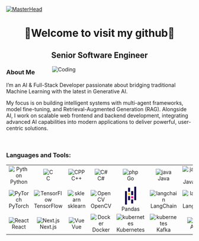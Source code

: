 [![MasterHead](https://visme.co/blog/wp-content/uploads/2019/10/animated-presentation-software-header-wide.gif)](https://github.com/godcodev)
<h1 align="center">👋Welcome to visit my github👋</h1>
<h2 align="center">Senior Software Engineer</h2>
<img align="right" alt="Coding" width="380" src="https://blog.imarticus.org/wp-content/uploads/2020/05/de.gif">

<h3 align="left">About Me</h3>

I’m an AI & Full-Stack Developer passionate about bridging traditional Machine Learning with the latest in Generative
AI.

My focus is on building intelligent systems with multi-agent frameworks, model fine-tuning, and Retrieval-Augmented
Generation (RAG). Alongside AI, I work on scalable web frontend and backend development, integrating advanced AI
capabilities into modern applications to deliver powerful, user-centric solutions.

<br clear="right" />

<h3 align="left">Languages and Tools:</h3>

<div align="center" style="witdh:100%">
    <table align="center">
        <tr>
            <td align="center" width="96">
                <img src="https://skillicons.dev/icons?i=python" alt="Python" width="45" height="45" alt="Python" />
                <br>Python
            </td>
            <td align="center" width="96">
                <img src="https://skillicons.dev/icons?i=c" alt="C" width="45" height="45" alt="C" />
                <br>C
            </td>
            <td align="center" width="96">
                <img src="https://skillicons.dev/icons?i=cpp" alt="CPP" width="45" height="45" alt="C++" />
                <br>C++
            </td>
            <td align="center" width="96">
                <img src="https://skillicons.dev/icons?i=c#" width="45" height="45" alt="C#" />
                <br>C#
            </td>
            <td align="center" width="90">
                <img src="https://skillicons.dev/icons?i=go" width="45" height="45" alt="php" />
                <br>Go
            </td>
            <td align="center" width="90">
                <img src="https://skillicons.dev/icons?i=java" width="45" height="45" alt="java" />
                <br>Java
            </td>
            <td align="center" width="90">
                <img src="https://skillicons.dev/icons?i=javascript" width="45" height="45" alt="javascript" />
                <br>JavaScript
            </td>
            <td align="center" width="90">
                <img src="https://skillicons.dev/icons?i=typescript" width="45" height="45" alt="typescript" />
                <br>TypeScript
            </td>
            <td align="center" width="90">
                <img src="https://skillicons.dev/icons?i=anaconda" width="45" height="45" alt="anaconda" />
                <br>Anaconda
            </td>
        </tr>
        <tr>
            <td align="center" width="96">
                <img src="https://skillicons.dev/icons?i=pytorch" width="48" height="48" alt="PyTorch" />
                <br>PyTorch
            </td>
            <td align="center" width="96">
                <img src="https://skillicons.dev/icons?i=tensorflow" width="48" height="48" alt="TensorFlow" />
                <br>TensorFlow
            </td>
            <td align="center" width="96">
                <img src="https://skillicons.dev/icons?i=sklearn" width="48" height="48" alt="sklearn" />
                <br>sklearn
            </td>
            <td align="center" width="96">
                <img src="https://skillicons.dev/icons?i=opencv" width="48" height="48" alt="OpenCV" />
                <br>OpenCV
            </td>
            <td align="center" width="96">
                <img src="https://raw.githubusercontent.com/devicons/devicon/2ae2a900d2f041da66e950e4d48052658d850630/icons/pandas/pandas-original.svg" width="48" height="48" alt="pandas" />
                <br>Pandas
            </td>
            <td align="center" width="96">
                <img src="https://cdn.prod.website-files.com/65b8cd72835ceeacd4449a53/681b1c8ea1f7435322e41d7f_78fcd12986d8e3be598f36c8bf2af9b9_Frame%2099808.svg" width="48" height="48" alt="langchain" />
                <br>LangChain
            </td>
            <td align="center" width="96">
                <img src="https://cdn.prod.website-files.com/65b8cd72835ceeacd4449a53/681b1dce798a52b2ea8f21de_icons-1.svg" width="48" height="48" alt="langgraph" />
                <br>LangGraph
            </td>
            <td align="center" width="96">
                <img src="https://skillicons.dev/icons?i=fastapi" width="48" height="48" alt="FastAPI" />
                <br>FastAPI
            </td>
            <td align="center" width="96">
                <img src="https://skillicons.dev/icons?i=django" width="48" height="48" alt="django" />
                <br>Django
            </td>
            <td align="center" width="96">
                <img src="https://skillicons.dev/icons?i=flask" width="48" height="48" alt="Flask" />
                <br>Flask
            </td>
        </tr>
        <tr>
            <td align="center" width="96">
                <img src="https://skillicons.dev/icons?i=react" width="48" height="48" alt="React" />
                <br>React
            </td>
            <td align="center" width="96">
                <img src="https://skillicons.dev/icons?i=nextjs" width="48" height="48" alt="Next.js" />
                <br>Next.js
            </td>
            <td align="center" width="96">
                <img src="https://skillicons.dev/icons?i=vue" width="48" height="48" alt="Vue" />
                <br>Vue
            </td>
            <td align="center" width="96">
                <img src="https://skillicons.dev/icons?i=docker" width="48" height="48" alt="Docker" />
                <br>Docker
            </td>
            <td align="center" width="96">
                <img src="https://skillicons.dev/icons?i=kubernetes" width="48" height="48" alt="kubernetes" />
                <br>Kubernetes
            </td>
            <td align="center" width="96">
                <img src="https://skillicons.dev/icons?i=kafka" width="48" height="48" alt="kubernetes" />
                <br>Kafka
            </td>
            <td align="center" width="96">
                <img src="https://techstack-generator.vercel.app/aws-icon.svg" alt="AWS" width="65" height="65" />
                <br>AWS
            </td>
            <td align="center" width="96">
                <img src="https://skillicons.dev/icons?i=gcp" width="48" height="48" alt="GCP" />
                <br>GCP
            </td>
            <td align="center" width="96">
                <img src="https://skillicons.dev/icons?i=azure" width="48" height="48" alt="Azure" />
                <br>Azure
            </td>
            <td align="center" width="96">
                <img src="https://skillicons.dev/icons?i=git" width="48" height="48" alt="git" />
                <br>Git
            </td>
        </tr>
    </table>
</div>
